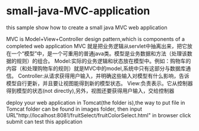 # small-java-MVC-application
this sample show how to create a small java MVC web application


MVC is Model+View+Controller design pattern,which is components of a completed web application
MVC 就是把业务逻辑从servlet中抽离出来，把它放在一个“模型”中，是一个可重用的普通java类。模型是业务数据和方法（处理该数据的规则）的组合。
Model:实际的业务逻辑和状态放在模型中。例如：购物车的内容（和处理购物车的规则）就是MVC中的model,系统中只有这部分与数据库通信。
Controller:从请求获得用户输入，并明确这些输入对模型有什么影响，告诉模型自行更新，并且要让视图能得到新的模型状态。
View:负责表示。它从控制器得到模型的状态(not directly),另外，视图还要获得用户输入，交给控制器

deploy your web application in Tomcat(the folder is),the way to put file in Tomcat folder can be found in images folder,
then input URL"http://localhost:8081/fruitSelect/fruitColorSelect.html" in browser click submit can test this application










